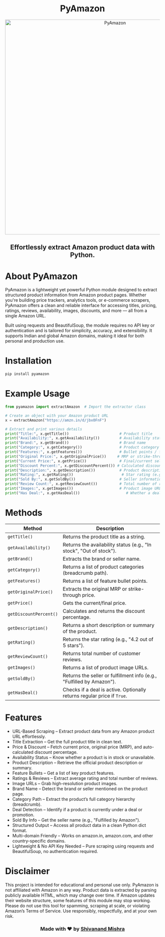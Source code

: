 <h1 align="center"><b>PyAmazon</b></h1>

<p align="center"><img src="https://graph.org/file/8104985cc47599f76467c-f5774b7caeecabfa56.jpg" alt="PyAmazon" width="700"></p>

<h2 align="center">Effortlessly extract Amazon product data with Python.</h3>

# About PyAmazon
PyAmazon is a lightweight yet powerful Python module designed to extract structured product information from Amazon product pages. Whether you're building price trackers, analytics tools, or e-commerce scrapers, PyAmazon offers a clean and reliable interface for accessing titles, pricing, ratings, reviews, availability, images, discounts, and more — all from a single Amazon URL.

Built using requests and BeautifulSoup, the module requires no API key or authentication and is tailored for simplicity, accuracy, and extensibility. It supports Indian and global Amazon domains, making it ideal for both personal and production use.

# Installation
```bash
pip install pyamazon
```

# Example Usage
```python
from pyamazon import extractAmazon  # Import the extractor class

# Create an object with your Amazon product URL
x = extractAmazon("https://amzn.in/d/jbx0FnF")

# Extract and print various details
print("Title:", x.getTitle())                       # Product title
print("Availability:", x.getAvailability())         # Availability status (e.g., "In stock")
print("Brand:", x.getBrand())                       # Brand name
print("Category:", x.getCategory())                 # Product category / breadcrumb
print("Features:", x.getFeatures())                 # Bullet points / features
print("Original Price:", x.getOriginalPrice())     # MRP or strike-through price
print("Current Price:", x.getPrice())               # Final/current selling price
print("Discount Percent:", x.getDiscountPercent()) # Calculated discount percentage
print("Description:", x.getDescription())           # Product description
print("Rating:", x.getRating())                      # Star rating (e.g., "4.3 out of 5 stars")
print("Sold By:", x.getSoldBy())                    # Seller information
print("Review Count:", x.getReviewCount())          # Total number of reviews
print("Images:", x.getImages())                     # Product image URLs
print("Has Deal:", x.getHasDeal())                     # Whether a deal badge is shown
```

# Methods
| Method                             | Description                                                             |
| ---------------------------------- | ----------------------------------------------------------------------- |
| `getTitle()`                       | Returns the product title as a string.                                  |
| `getAvailability()`                | Returns the availability status (e.g., "In stock", "Out of stock").     |
| `getBrand()`                       | Extracts the brand or seller name.                                      |
| `getCategory()`                    | Returns a list of product categories (breadcrumb path).                 |
| `getFeatures()`                    | Returns a list of feature bullet points.                                |
| `getOriginalPrice()`               | Extracts the original MRP or strike-through price.                      |
| `getPrice()`                       | Gets the current/final price.                                           |
| `getDiscountPercent()`             | Calculates and returns the discount percentage.                         |
| `getDescription()`                 | Returns a short description or summary of the product.                  |
| `getRating()`                      | Returns the star rating (e.g., "4.2 out of 5 stars").                   |
| `getReviewCount()`                 | Returns total number of customer reviews.                               |
| `getImages()`                      | Returns a list of product image URLs.                                   |
| `getSoldBy()`                      | Returns the seller or fulfillment info (e.g., "Fulfilled by Amazon").   |
| `getHasDeal()`                     | Checks if a deal is active. Optionally returns regular price if `True`. |

#  Features
- URL-Based Scraping – Extract product data from any Amazon product URL effortlessly.
- Title Extraction – Get the full product title in clean text.
- Price & Discount – Fetch current price, original price (MRP), and auto-calculated discount percentage.
- Availability Status – Know whether a product is in stock or unavailable.
- Product Description – Retrieve the official product description or summary.
- Feature Bullets – Get a list of key product features.
- Ratings & Reviews – Extract average rating and total number of reviews.
- Image URLs – Grab high-resolution product images.
- Brand Name – Detect the brand or seller mentioned on the product page.
- Category Path – Extract the product’s full category hierarchy (breadcrumb).
- Deal Detection – Identify if a product is currently under a deal or promotion.
- Sold By Info – Get the seller name (e.g., "Fulfilled by Amazon").
- Structured Output – Access all product data in a clean Python dict format.
- Multi-domain Friendly – Works on amazon.in, amazon.com, and other country-specific domains.
- Lightweight & No API Key Needed – Pure scraping using requests and BeautifulSoup, no authentication required.

# Disclaimer
This project is intended for educational and personal use only.
PyAmazon is not affiliated with Amazon in any way.
Product data is extracted by parsing publicly available HTML, which may change over time.
If Amazon updates their website structure, some features of this module may stop working.
Please do not use this tool for spamming, scraping at scale, or violating Amazon’s Terms of Service.
Use responsibly, respectfully, and at your own risk.

<h3 align="center">Made with ❤️ by <a href="https://github.com/xemishra">Shivanand Mishra</a></h3>
